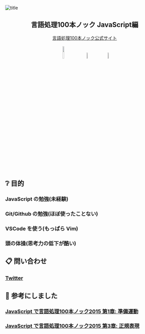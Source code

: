 ![title](https://user-images.githubusercontent.com/41932520/85250944-f5c86f80-b492-11ea-8378-a5a9c41d5de4.png)
<h2 align="center">言語処理100本ノック JavaScript編</h2>
<p align="center">
<a href="https://nlp100.github.io/ja/">言語処理100本ノック公式サイト</a>
<br><br>
<a href="https://html.spec.whatwg.org/"><img src="https://user-images.githubusercontent.com/41932520/85251302-f01f5980-b493-11ea-9b0c-5fd80b89e407.png" width="10%" /></a>　　
<a href="https://www.w3.org/Style/CSS/"><img src="https://user-images.githubusercontent.com/41932520/85251455-4d1b0f80-b494-11ea-853b-204087b42ee6.png" width="7%" /></a>　　
<a href="https://www.ecma-international.org/publications/standards/Ecma-262.htm"><img src="https://user-images.githubusercontent.com/41932520/85251343-147b3600-b494-11ea-929b-6344dc1dea73.png" width="7%" /></a>
</p>

## ❔ 目的
### JavaScript の勉強(未経験)
### Git/Github の勉強(ほぼ使ったことない)
### VSCode を使う(もっぱら Vim)
### 頭の体操(思考力の低下が酷い)

## 📋 問い合わせ
### [Twitter](https://twitter.com/gnsnghm)

## 🙏 参考にしました
### [JavaScript で言語処理100本ノック2015 第1章: 準備運動](https://qiita.com/pppp403/items/698bc2a55d29d5655b97)
### [JavaScript で言語処理100本ノック2015 第3章: 正規表現](https://qiita.com/pppp403/items/08220614f3d69882b390)
